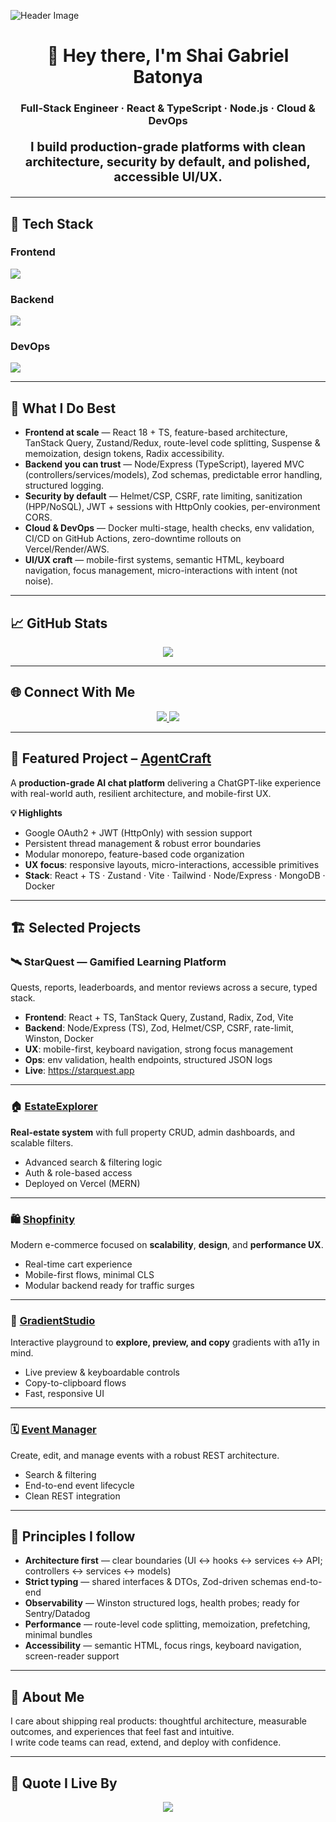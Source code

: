 ![Header Image](https://camo.githubusercontent.com/3cbeb5d020370a717e4b859e2b9bab4c53d57b133164468958639d913703fa5c/68747470733a2f2f63617073756c652d72656e6465722e76657263656c2e6170702f6170693f747970653d776176696e6726636f6c6f723d374139324238266865696768743d3130302673656374696f6e3d686561646572)

<div align="center">

# 👋 Hey there, I'm Shai Gabriel Batonya  

### Full-Stack Engineer · React & TypeScript · Node.js · Cloud & DevOps

<p style="font-size: 20px; font-weight: bold;">
I build production-grade platforms with clean architecture, security by default, and polished, accessible UI/UX.
</p>

</div>

---

## 💼 Tech Stack

### Frontend
<img src="https://skillicons.dev/icons?i=react,typescript,nextjs,tailwind,vite,redux,figma" />

### Backend
<img src="https://skillicons.dev/icons?i=nodejs,express,mongodb,redis,prisma" />

### DevOps
<img src="https://skillicons.dev/icons?i=docker,kubernetes,vercel,githubactions,git,aws" />

---

## 🧠 What I Do Best

- **Frontend at scale** — React 18 + TS, feature-based architecture, TanStack Query, Zustand/Redux, route-level code splitting, Suspense & memoization, design tokens, Radix accessibility.
- **Backend you can trust** — Node/Express (TypeScript), layered MVC (controllers/services/models), Zod schemas, predictable error handling, structured logging.
- **Security by default** — Helmet/CSP, CSRF, rate limiting, sanitization (HPP/NoSQL), JWT + sessions with HttpOnly cookies, per-environment CORS.
- **Cloud & DevOps** — Docker multi-stage, health checks, env validation, CI/CD on GitHub Actions, zero-downtime rollouts on Vercel/Render/AWS.
- **UI/UX craft** — mobile-first systems, semantic HTML, keyboard navigation, focus management, micro-interactions with intent (not noise).

---

## 📈 GitHub Stats

<p align="center">
  <img src="https://github-readme-stats.vercel.app/api/top-langs/?username=ShaiBatonya&layout=compact&theme=dark&hide_border=true" />
</p>

---

## 🌐 Connect With Me

<p align="center">
  <a href="https://linkedin.com/in/shaibatonya-fullstack">
    <img src="https://img.shields.io/badge/LinkedIn-%230077B5.svg?style=for-the-badge&logo=linkedin&logoColor=white" />
  </a>
  <a href="https://github.com/ShaiBatonya">
    <img src="https://img.shields.io/badge/GitHub-%2312100E.svg?style=for-the-badge&logo=github&logoColor=white" />
  </a>
</p>

---

## 🚀 Featured Project – <a href="https://agentcraft-client-1.onrender.com/">AgentCraft</a>

A **production-grade AI chat platform** delivering a ChatGPT-like experience with real-world auth, resilient architecture, and mobile-first UX.

**💡 Highlights**
- Google OAuth2 + JWT (HttpOnly) with session support  
- Persistent thread management & robust error boundaries  
- Modular monorepo, feature-based code organization  
- **UX focus**: responsive layouts, micro-interactions, accessible primitives  
- **Stack**: React + TS · Zustand · Vite · Tailwind · Node/Express · MongoDB · Docker

---

## 🏗️ Selected Projects

### 🛰️ StarQuest — Gamified Learning Platform
Quests, reports, leaderboards, and mentor reviews across a secure, typed stack.

- **Frontend**: React + TS, TanStack Query, Zustand, Radix, Zod, Vite  
- **Backend**: Node/Express (TS), Zod, Helmet/CSP, CSRF, rate-limit, Winston, Docker  
- **UX**: mobile-first, keyboard navigation, strong focus management  
- **Ops**: env validation, health endpoints, structured JSON logs  
- **Live**: https://starquest.app

---

### 🏠 <a href="https://real-estate-mern-stack.vercel.app/">EstateExplorer</a>  
**Real-estate system** with full property CRUD, admin dashboards, and scalable filters.

- Advanced search & filtering logic  
- Auth & role-based access  
- Deployed on Vercel (MERN)

---

### 🛍️ <a href="https://shopfinity-nine.vercel.app/">Shopfinity</a>  
Modern e-commerce focused on **scalability**, **design**, and **performance UX**.

- Real-time cart experience  
- Mobile-first flows, minimal CLS  
- Modular backend ready for traffic surges

---

### 🎨 <a href="https://gradient-studio.vercel.app/">GradientStudio</a>  
Interactive playground to **explore, preview, and copy** gradients with a11y in mind.

- Live preview & keyboardable controls  
- Copy-to-clipboard flows  
- Fast, responsive UI

---

### 🗓️ <a href="https://github.com/ShaiBatonya/patents_server-client">Event Manager</a>  
Create, edit, and manage events with a robust REST architecture.

- Search & filtering  
- End-to-end event lifecycle  
- Clean REST integration

---

## 🎯 Principles I follow

- **Architecture first** — clear boundaries (UI ↔ hooks ↔ services ↔ API; controllers ↔ services ↔ models)  
- **Strict typing** — shared interfaces & DTOs, Zod-driven schemas end-to-end  
- **Observability** — Winston structured logs, health probes; ready for Sentry/Datadog  
- **Performance** — route-level code splitting, memoization, prefetching, minimal bundles  
- **Accessibility** — semantic HTML, focus rings, keyboard navigation, screen-reader support

---

## 🔎 About Me

I care about shipping real products: thoughtful architecture, measurable outcomes, and experiences that feel fast and intuitive.  
I write code teams can read, extend, and deploy with confidence.

---

## 💬 Quote I Live By

<div align="center">
  <img src="https://quotes-github-readme.vercel.app/api?quote=First%2C%20solve%20the%20problem.%20Then%2C%20write%20the%20code.&author=John%20Johnson" />
</div>
